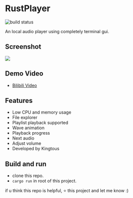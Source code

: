 # RustPlayer

![build status](https://github.com/Kingtous/RustPlayer/actions/workflows/rust.yml/badge.svg)

An local audio player using completely terminal gui.

## Screenshot

![](https://img.kingtous.cn/QQ%E6%88%AA%E5%9B%BE20220226203558.png)

## Demo Video

- [Bilibili Video](https://www.bilibili.com/video/BV1T34y1k7Xf)

## Features

- Low CPU and memory usage
- File explorer
- Playlist playback supported
- Wave animation
- Playback progress
- Next audio
- Adjust volume
- Developed by Kingtous


## Build and run

- clone this repo.
- `cargo run` in root of this project.

if u think this repo is helpful, ⭐ this project and let me know :)
